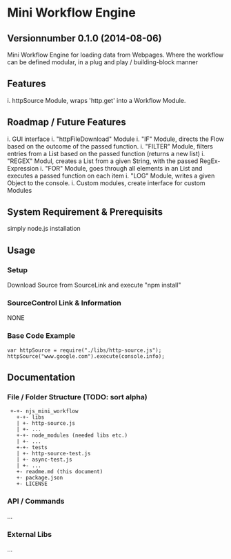 # Mini Workflow Engine
## Versionnumber 0.1.0 (2014-08-06)
Mini Workflow Engine for loading data from Webpages. Where the workflow can be defined modular, in a plug and play / building-block manner

## Features
i. httpSource Module, wraps 'http.get' into a Workflow Module.

## Roadmap / Future Features
i. GUI interface
i. "httpFileDownload" Module
i. "IF" Module, directs the Flow based on the outcome of the passed function.
i. "FILTER" Module, filters entries from a List based on the passed function (returns a new list)
i. "REGEX" Modul, creates a List from a given String, with the passed RegEx-Expression
i. "FOR" Module, goes through all elements in an List and executes a passed function on each item
i. "LOG" Module, writes a given Object to the console.
i. Custom modules, create interface for custom Modules

## System Requirement & Prerequisits
 simply node.js installation

## Usage

### Setup
Download Source from SourceLink and execute "npm install"

### SourceControl Link & Information
NONE

### Base Code Example

    var httpSource = require("./libs/http-source.js");
	httpSource("www.google.com").execute(console.info);
	

## Documentation

### File / Folder Structure (TODO: sort alpha)
     +-+- njs_mini_workflow
	   +-+- libs
	   | +- http-source.js
	   | +- ...
       +-+- node_modules (needed libs etc.)
       | +- ...
       +-+- tests
       | +- http-source-test.js
       | +- async-test.js
       | +- ...
       +- readme.md (this document)
	   +- package.json
	   +- LICENSE
	  
### API / Commands
...

### External Libs
...

